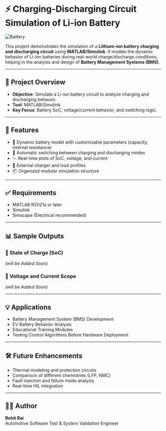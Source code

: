 # ⚡ Charging-Discharging Circuit Simulation of Li-ion Battery

![Battery](./screenshots/battery_banner.png)

This project demonstrates the simulation of a **Lithium-ion battery charging and discharging circuit** using **MATLAB/Simulink**. It models the dynamic behavior of Li-ion batteries during real-world charge/discharge conditions, helping in the analysis and design of **Battery Management Systems (BMS)**.

---
## 🧪 Project Overview

- **Objective**: Simulate a Li-ion battery circuit to analyze charging and discharging behavior.
- **Tool**: MATLAB/Simulink
- **Key Focus**: Battery SoC, voltage/current behavior, and switching logic.

---

## 🔋 Features

- 📌 Dynamic battery model with customizable parameters (capacity, internal resistance)
- 🔄 Automatic switching between charging and discharging modes
- 📉 Real-time plots of SoC, voltage, and current
- 🔌 External charger and load profiles
- 📦 Organized modular simulation structure

---

## ✅ Requirements

- MATLAB R2021a or later  
- Simulink  
- Simscape (Electrical recommended)

---

## 📊 Sample Outputs

### 🔹 State of Charge (SoC)
*(will be Added Soon)*

### 🔹 Voltage and Current Scope
*(will be Added Soon)*

---

## 💡 Applications

- Battery Management System (BMS) Development  
- EV Battery Behavior Analysis  
- Educational Training Modules  
- Testing Control Algorithms Before Hardware Deployment

---

## 🛠️ Future Enhancements

- Thermal modeling and protection circuits  
- Comparison of different chemistries (LFP, NMC)  
- Fault injection and failure mode analysis  
- Real-time HIL integration

---

## 👨‍💻 Author

**Rohit Rai**  
Automotive Software Test & System Validation Engineer  
